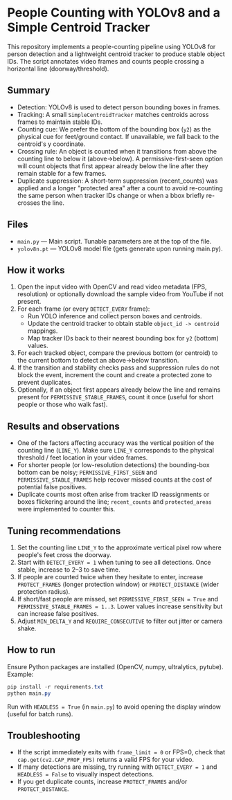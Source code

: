 # People Counting with YOLOv8 and a Simple Centroid Tracker

This repository implements a people-counting pipeline using YOLOv8 for person detection and a lightweight centroid tracker to produce stable object IDs. The script annotates video frames and counts people crossing a horizontal line (doorway/threshold).

## Summary

- Detection: YOLOv8 is used to detect person bounding boxes in frames.
- Tracking: A small `SimpleCentroidTracker` matches centroids across frames to maintain stable IDs.
- Counting cue: We prefer the bottom of the bounding box (`y2`) as the physical cue for feet/ground contact. If unavailable, we fall back to the centroid's y coordinate.
- Crossing rule: An object is counted when it transitions from above the counting line to below it (above->below). A permissive-first-seen option will count objects that first appear already below the line after they remain stable for a few frames.
- Duplicate suppression: A short-term suppression (recent_counts) was applied and a longer "protected area" after a count to avoid re-counting the same person when tracker IDs change or when a bbox briefly re-crosses the line.

## Files

- `main.py` — Main script. Tunable parameters are at the top of the file.
- `yolov8n.pt` — YOLOv8 model file (gets generate upon running main.py).

## How it works

1. Open the input video with OpenCV and read video metadata (FPS, resolution) or optionally download the sample video from YouTube if not present.
2. For each frame (or every `DETECT_EVERY` frame):
   - Run YOLO inference and collect person boxes and centroids.
   - Update the centroid tracker to obtain stable `object_id -> centroid` mappings.
   - Map tracker IDs back to their nearest bounding box for `y2` (bottom) values.
3. For each tracked object, compare the previous bottom (or centroid) to the current bottom to detect an above→below transition.
4. If the transition and stability checks pass and suppression rules do not block the event, increment the count and create a protected zone to prevent duplicates.
5. Optionally, if an object first appears already below the line and remains present for `PERMISSIVE_STABLE_FRAMES`, count it once (useful for short people or those who walk fast).

## Results and observations

- One of the factors affecting accuracy was the vertical position of the counting line (`LINE_Y`). Make sure `LINE_Y` corresponds to the physical threshold / feet location in your video frames.
- For shorter people (or low-resolution detections) the bounding-box bottom can be noisy; `PERMISSIVE_FIRST_SEEN` and `PERMISSIVE_STABLE_FRAMES` help recover missed counts at the cost of potential false positives.
- Duplicate counts most often arise from tracker ID reassignments or boxes flickering around the line; `recent_counts` and `protected_areas` were implemented to counter this.

## Tuning recommendations

1. Set the counting line `LINE_Y` to the approximate vertical pixel row where people's feet cross the doorway.
2. Start with `DETECT_EVERY = 1` when tuning to see all detections. Once stable, increase to 2–3 to save time.
3. If people are counted twice when they hesitate to enter, increase `PROTECT_FRAMES` (longer protection window) or `PROTECT_DISTANCE` (wider protection radius).
4. If short/fast people are missed, set `PERMISSIVE_FIRST_SEEN = True` and `PERMISSIVE_STABLE_FRAMES = 1..3`. Lower values increase sensitivity but can increase false positives.
5. Adjust `MIN_DELTA_Y` and `REQUIRE_CONSECUTIVE` to filter out jitter or camera shake.

## How to run

Ensure Python packages are installed (OpenCV, numpy, ultralytics, pytube). Example:

```powershell
pip install -r requirements.txt
python main.py
```

Run with `HEADLESS = True` (in `main.py`) to avoid opening the display window (useful for batch runs).

## Troubleshooting

- If the script immediately exits with `frame_limit = 0` or FPS=0, check that `cap.get(cv2.CAP_PROP_FPS)` returns a valid FPS for your video.
- If many detections are missing, try running with `DETECT_EVERY = 1` and `HEADLESS = False` to visually inspect detections.
- If you get duplicate counts, increase `PROTECT_FRAMES` and/or `PROTECT_DISTANCE`.